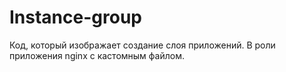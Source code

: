 # Instance-group

Код, который изображает создание слоя приложений. В роли приложения nginx с кастомным файлом.